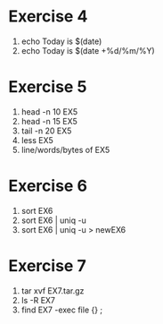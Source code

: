 # Exercise 4

1. echo Today is $(date)
2. echo Today is $(date +%d/%m/%Y)

# Exercise 5

1. head -n 10 EX5
2. head -n 15 EX5
3. tail -n 20 EX5
4. less EX5
5. line/words/bytes of EX5

# Exercise 6

1. sort EX6
2. sort EX6 | uniq -u
3. sort EX6 | uniq -u > newEX6

# Exercise 7

1. tar xvf EX7.tar.gz
2. ls -R EX7
3. find EX7 -exec file {} \;
